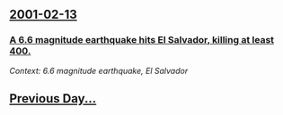 ## [2001-02-13](/news/2001/02/13/index.md)

### [ A 6.6 magnitude earthquake hits El Salvador, killing at least 400.](/news/2001/02/13/a-6-6-magnitude-earthquake-hits-el-salvador-killing-at-least-400.md)
_Context: 6.6 magnitude earthquake, El Salvador_

## [Previous Day...](/news/2001/02/12/index.md)

